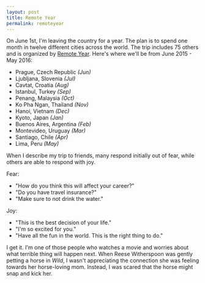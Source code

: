 ```yaml
---
layout: post
title: Remote Year
permalink: remoteyear
---
```


On June 1st, I'm leaving the country for a year. The plan is to spend one month in twelve different cities across the world. The trip includes 75 others and is organized by [Remote Year](http://remoteyear.com). Here's where we'll be from June 2015 - May 2016:

* Prague, Czech Republic *(Jun)*
* Ljubljana, Slovenia *(Jul)*
* Cavtat, Croatia *(Aug)*
* Istanbul, Turkey *(Sep)*
* Penang, Malaysia *(Oct)*
* Ko Pha Ngan, Thailand *(Nov)*
* Hanoi, Vietnam *(Dec)*
* Kyoto, Japan *(Jan)*
* Buenos Aires, Argentina *(Feb)*
* Montevideo, Uruguay *(Mar)*
* Santiago, Chile *(Apr)*
* Lima, Peru *(May)*

When I describe my trip to friends, many respond initially out of fear, while others are able to respond with joy.

Fear:

* "How do you think this will affect your career?"
* "Do you have travel insurance?"
* "Make sure to not drink the water."

Joy:

* "This is the best decision of your life."
* "I'm so excited for you."
* "Have all the fun in the world. This is the right thing to do."

I get it. I'm one of those people who watches a movie and worries about what terrible thing will happen next. When Reese Witherspoon was gently petting a horse in *Wild*, I wasn't appreciating the connection she was feeling towards her horse-loving mom. Instead, I was scared that the horse might snap and kick her.
